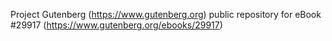 Project Gutenberg (https://www.gutenberg.org) public repository for eBook #29917 (https://www.gutenberg.org/ebooks/29917)
